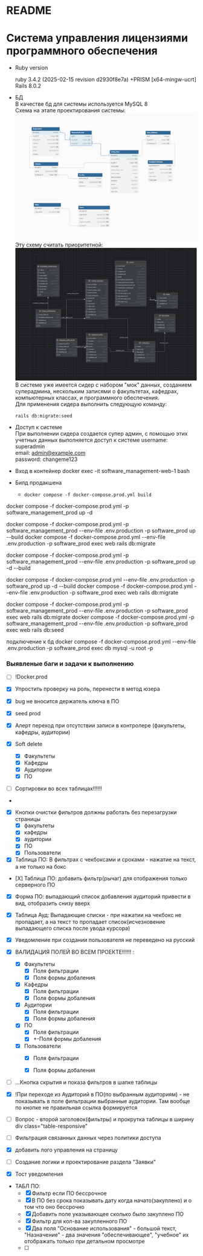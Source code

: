 # README
# Система управления лицензиями программного обеспечения

* Ruby version

  ruby 3.4.2 (2025-02-15 revision d2930f8e7a) +PRISM [x64-mingw-ucrt]
  Rails 8.0.2



* БД  
В качестве бд для системы используется MySQL 8  
Схема на этапе проектирования системы:
![схема данных учет ПО.png](%D1%81%D1%85%D0%B5%D0%BC%D0%B0%20%D0%B4%D0%B0%D0%BD%D0%BD%D1%8B%D1%85%20%D1%83%D1%87%D0%B5%D1%82%20%D0%9F%D0%9E.png)
Эту схему считать приоритетной:
![схема бд.png](%D1%81%D1%85%D0%B5%D0%BC%D0%B0%20%D0%B1%D0%B4.png)
В системе уже имеется сидер с набором "мок" данных, 
созданием суперадмина, нескольким записями о факультетах, кафедрах, компьютерных классах, и программного обеспечения.  
Для применения сидера выполнить следующую команду:

      rails db:migrate:seed

* Доступ к системе  
  При выполнении сидера создается супер админ, с помощью этих учетных данных выполняется доступ к системе
        username: superadmin  
        email: admin@example.com  
        password: changeme123  


* Вход в контейнер
        docker exec -it software_management-web-1 bash
* Билд продакшена 
  *     docker compose -f docker-compose.prod.yml build


docker compose -f docker-compose.prod.yml -p software_management_prod up -d

docker compose -f docker-compose.prod.yml -p software_management_prod --env-file .env.production -p software_prod up --build
docker compose -f docker-compose.prod.yml --env-file .env.production -p software_prod exec web rails db:migrate


docker compose -f docker-compose.prod.yml -p software_management_prod --env-file .env.production -p software_prod up -d --build

docker compose -f docker-compose.prod.yml --env-file .env.production -p software_prod up -d --build
docker compose -f docker-compose.prod.yml --env-file .env.production -p software_prod exec web rails db:migrate

docker compose -f docker-compose.prod.yml -p software_management_prod --env-file .env.production -p software_prod exec web rails db:migrate
docker compose -f docker-compose.prod.yml -p software_management_prod --env-file .env.production -p software_prod exec web rails db:seed

подключение к бд
docker compose -f docker-compose.prod.yml --env-file .env.production -p software_prod exec db mysql -u root -p


### Выявленые баги и задачи к выполнению




- [ ] !Docker.prod
- [X] Упростить проверку на роль, перенести в метод юзера
- [X] bug  не вносится держатель ключа в ПО

- [X] seed prod
- [X] Алерт переход при отсутствии записи в контролере (факультеты, кафедры, аудитории)
- [X] Soft delete
    - [X] Факультеты
    - [X] Кафедры
    - [X] Аудитории
    - [X] ПО
- [ ] Сортировки во всех таблицах!!!!!!
- 
- [X] Кнопки очистки фильтров должны работать без перезагрузки страницы 
    - [X] факультеты
    - [X] кафедры
    - [X] аудитории
    - [X] ПО
    - [X] Пользователи
- [X] Таблица ПО: В фильтрах с чекбоксами и сроками - нажатие на текст, а не только на бокс
- [Х] Таблица ПО: добавить фильтр(рычаг) для отображения только серверного ПО
- [X] Форма ПО: выпадающий список добавления аудиторий привести в вид, отобразить снизу вверх
- [X] Таблица Ауд: Выпадающие списки - при нажатии на чекбокс не пропадает, а на текст то пропадает список(исчезновение выпадающего списка после увода курсора)
- [X] Уведомление при создании пользователя не переведено на русский
- [X] ВАЛИДАЦИЯ ПОЛЕЙ ВО ВСЕМ ПРОЕКТЕ!!!!!! :  
    - [X] Факультеты
      - [X] Поля фильтрации
      - [X] Поля формы добаления  
      
    - [X] Кафедры
        - [X] Поля фильтрации
        - [X] Поля формы добаления  
      
    - [X] Аудитории
      - [X] Поля фильтрации
      - [X] Поля формы добаления
      
    - [X] ПО
      - [X] Поля фильтрации
      - [X] +-Поля формы добаления  
      
    - [X] Пользователи
        - [X] Поля фильтрации
        - [X] Поля формы добаления


- [ ] ...Кнопка скрытия и показа фильтров в шапке таблицы
- [X] !При переходе из Аудиторий в ПО(по выбранным аудиториям) - не показывать в поле фильтрации выбранные аудитории. Там вообще по кнопке не правильная ссылка формируется
- [ ] Вопрос - второй заголовок(фильтры) и прокрутка таблицы в ширину div class="table-responsive"
- [ ] Фильтрация связанных данных через политики доступа

- [X] добавить лого управления на страницу
- [ ] Создание логики и проектирование раздела "Заявки"
- [X] Тост уведомления
  

* ТАБЛ ПО:  
  - [X] Фильтр если ПО бессрочное
  - [X] В ПО без срока показывать дату когда начато(закуплено) и о том что оно бессрочно
  - [X] Добавить поле указывающее сколько было закуплено ПО
  - [X] Фильтр для кол-ва закупленного ПО
  - [X] Два поля "Основание использования" - большой текст, "Назначение" - два значения "обеспечивающее", "учебное" их отображать только при детальном просмотре
  - [ ] 